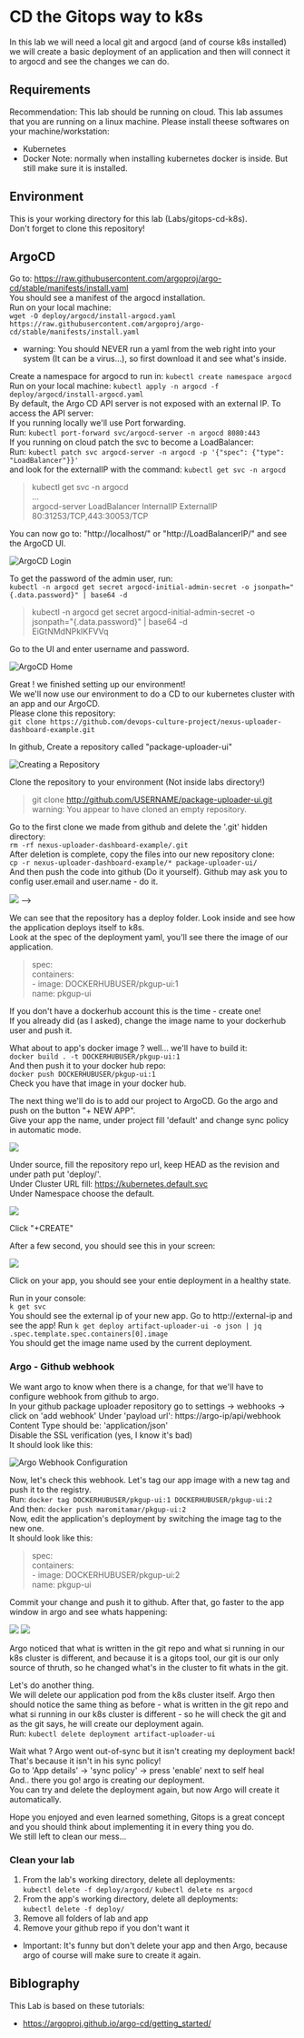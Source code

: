 # CD the Gitops way to k8s
In this lab we will need a local git and argocd (and of course k8s installed)
we will create a basic deployment of an application and then will connect it to argocd and see the changes we can do.

## Requirements
Recommendation: This lab should be running on cloud.
This lab assumes that you are running on a linux machine.
Please install theese softwares on your machine/workstation:
* Kubernetes
* Docker
Note: normally when installing kubernetes docker is inside. But still make sure it is installed.

## Environment
This is your working directory for this lab (Labs/gitops-cd-k8s).  
Don't forget to clone this repository!

<!-- ## Gogs
Run on your machine: `kubectl apply -f deploy/gogs/`  
With that command, you deployed a gogs instance to your environment:
* gogs namespace
* gogs server (StatefulSet)
* gogs volume and claim (PVC)
* gogs service (Service of type LoadBalancer)

Run: `kubectl get svc gogs-server -n gogs -o json | jq .status.loadBalancer.ingress[0].ip`  
This will show you your ip for outside-cluster communication!  
> kubectl get svc gogs-server -n gogs -o json | jq .status.loadBalancer.ingress[0].ip  
> "35.224.144.255"

Go on your browser to: http://<YourLoabBalancerIp>:3000
You can also test your api respose:  
> curl -X GET "http://35.224.144.255:3000"

You should see the gogs's setup page. Do the quick setup:
- SQLite DB
- under 'domain' put your LB IP
- under 'application url' replace localhost with your LB IP
- under 'Optional Settings' tab, click on 'Admin Acount Settings' and create an admin user

![Gogs Configuration](pictures/configure-gogs.png)

Click on 'Install Gogs'. -->

## ArgoCD
Go to: https://raw.githubusercontent.com/argoproj/argo-cd/stable/manifests/install.yaml  
You should see a manifest of the argocd installation.  
Run on your local machine:  
`wget -O deploy/argocd/install-argocd.yaml https://raw.githubusercontent.com/argoproj/argo-cd/stable/manifests/install.yaml`
* warning: You should NEVER run a yaml from the web right into your system (It can be a virus...), so first download it and see what's inside.  

Create a namespace for argocd to run in: `kubectl create namespace argocd`
Run on your local machine: `kubectl apply -n argocd -f deploy/argocd/install-argocd.yaml`  
By default, the Argo CD API server is not exposed with an external IP. To access the API server:  
If you running locally we'll use Port forwarding.  
Run: `kubectl port-forward svc/argocd-server -n argocd 8080:443`  
If you running on cloud patch the svc to become a LoadBalancer:  
Run: `kubectl patch svc argocd-server -n argocd -p '{"spec": {"type": "LoadBalancer"}}'`  
and look for the externalIP with the command: `kubectl get svc -n argocd`  
> kubectl get svc -n argocd  
> ...  
> argocd-server           LoadBalancer   InternalIP    ExternalIP   80:31253/TCP,443:30053/TCP 

You can now go to: "http://localhost/" or "http://LoadBalancerIP/" and see the ArgoCD UI.

![ArgoCD Login](pictures/argocd-login.png)

To get the password of the admin user, run:  
`kubectl -n argocd get secret argocd-initial-admin-secret -o jsonpath="{.data.password}" | base64 -d`  
> kubectl -n argocd get secret argocd-initial-admin-secret -o jsonpath="{.data.password}" | base64 -d  
> EiGtNMdNPkIKFVVq 

Go to the UI and enter username and password.

![ArgoCD Home](pictures/argocd-empty-home.png)

Great ! we finished setting up our environment!  
We we'll now use our environment to do a CD to our kubernetes cluster with an app and our ArgoCD.  
Please clone this repository:  
`git clone https://github.com/devops-culture-project/nexus-uploader-dashboard-example.git`  

<!-- In Gogs, Create a repository called "package-uploader-ui":

![Creating a Repository](pictures/create-gogs-repo.png)

Clone the repository to your environment (Not inside labs directory!)
> git clone http://<gogs>:3000/devops/package-uploader-ui.git  
> warning: You appear to have cloned an empty repository.   -->

In github, Create a repository called "package-uploader-ui"  

![Creating a Repository](pictures/create-github-repo.png)

Clone the repository to your environment (Not inside labs directory!)
> git clone http://github.com/USERNAME/package-uploader-ui.git  
> warning: You appear to have cloned an empty repository.   

<!-- Go to the first clone we made from github and delete the '.git' hidden directory:  
`rm -rf nexus-uploader-dashboard-example/.git`  
After deletion is complete, copy the files into our new gogs clone:  
`cp -r nexus-uploader-dashboard-example/* package-uploader-ui/`  
And then push the code into gogs (Do it yourself). Gogs may ask you to config user.email and user.name - do it.

![](pictures/gogs-repo-with-code.png) -->

Go to the first clone we made from github and delete the '.git' hidden directory:  
`rm -rf nexus-uploader-dashboard-example/.git`  
After deletion is complete, copy the files into our new repository clone:  
`cp -r nexus-uploader-dashboard-example/* package-uploader-ui/`  
And then push the code into github (Do it yourself). Github may ask you to config user.email and user.name - do it.

![](pictures/github-repo-with-code.png) -->

We can see that the repository has a deploy folder. Look inside and see how the application deploys itself to k8s.  
Look at the spec of the deployment yaml, you'll see there the image of our application.  
> spec:  
>   containers:  
>     - image: DOCKERHUBUSER/pkgup-ui:1  
>       name: pkgup-ui  

If you don't have a dockerhub account this is the time - create one!  
If you already did (as I asked), change the image name to your dockerhub user and push it.

What about to app's docker image ? well... we'll have to build it:  
`docker build . -t DOCKERHUBUSER/pkgup-ui:1`  
And then push it to your docker hub repo:  
`docker push DOCKERHUBUSER/pkgup-ui:1`  
Check you have that image in your docker hub.

The next thing we'll do is to add our project to ArgoCD. Go the argo and push on the button "+ NEW APP".  
Give your app the name, under project fill 'default' and change sync policy in automatic mode.

![](pictures/create-argo-app-part1.png)

Under source, fill the repository repo url, keep HEAD as the revision and under path put 'deploy/'.  
Under Cluster URL fill: https://kubernetes.default.svc  
Under Namespace choose the default.  

![](pictures/create-argo-app-part2.png)

Click "+CREATE"  

After a few second, you should see this in your screen:

![](pictures/argo-app-created.png)

Click on your app, you should see your entie deployment in a healthy state.

Run in your console:  
`k get svc`  
You should see the external ip of your new app. Go to http://external-ip and see the app!
Run `k get deploy artifact-uploader-ui -o json | jq .spec.template.spec.containers[0].image`  
You should get the image name used by the current deployment.

### Argo - Github webhook
We want argo to know when there is a change, for that we'll have to configure webhook from github to argo.  
In your github package uploader repository go to settings -> webhooks -> click on 'add webhook'
Under 'payload url': https://argo-ip/api/webhook  
Content Type should be: 'application/json'  
Disable the SSL verification (yes, I know it's bad)  
It should look like this:

![Argo Webhook Configuration](pictures/argo-webhook-github.png)

Now, let's check this webhook. Let's tag our app image with a new tag and push it to the registry.  
Run: `docker tag DOCKERHUBUSER/pkgup-ui:1 DOCKERHUBUSER/pkgup-ui:2`  
And then: `docker push maromitamar/pkgup-ui:2`  
Now, edit the application's deployment by switching the image tag to the new one.  
It should look like this:  
> spec:  
>   containers:  
>     - image: DOCKERHUBUSER/pkgup-ui:2  
>       name: pkgup-ui  

Commit your change and push it to github. After that, go faster to the app window in argo and see whats happening:  

![](pictures/argo-out-of-sync.png) ![](pictures/argo-change.png)

Argo noticed that what is written in the git repo and what si running in our k8s cluster is different, and because it is a gitops tool,
our git is our only source of thruth, so he changed what's in the cluster to fit whats in the git.

Let's do another thing.  
We will delete our application pod from the k8s cluster itself. Argo then should notice the same thing as before - 
what is written in the git repo and what si running in our k8s cluster is different - so he will check the git and as the git says,
he will create our deployment again.  
Run: `kubectl delete deployment artifact-uploader-ui`  

Wait what ? Argo went out-of-sync but it isn't creating my deployment back!  
That's because it isn't in his sync policy!  
Go to 'App details' -> 'sync policy' -> press 'enable' next to self heal  
And.. there you go! argo is creating our deployment.  
You can try and delete the deployment again, but now Argo will create it automatically.

Hope you enjoyed and even learned something, Gitops is a great concept and you should think about implementing it in every thing you do.  
We still left to clean our mess...
### Clean your lab
1. From the lab's working directory, delete all deployments:  
    `kubectl delete -f deploy/argocd/`
    `kubectl delete ns argocd`
1. From the app's working directory, delete all deployments:  
    `kubectl delete -f deploy/`  
1. Remove all folders of lab and app
1. Remove your github repo if you don't want it
* Important: It's funny but don't delete your app and then Argo, because argo of course will make sure to create it again.

## Biblography
This Lab is based on these tutorials:  
* https://argoproj.github.io/argo-cd/getting_started/